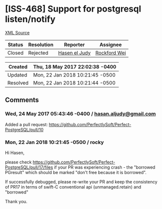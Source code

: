 # [ISS-468] Support for postgresql listen/notify

[XML Source](../xml/ISS-468.xml)
<p></p>





Status|Resolution|Reporter|Assignee
------|----------|--------|--------
Closed|Rejected|[Hasen el Judy](hasan.aljudy@gmail.com)|[Rockford Wei]($rocky)





Created|Thu, 18 May 2017 22:02:38 -0400
-------|--------------
Updated|Mon, 22 Jan 2018 10:21:45 -0500
Resolved|Mon, 22 Jan 2018 10:21:44 -0500


## Comments




### Wed, 24 May 2017 05:43:46 -0400 / hasan.aljudy@gmail.com 

<p><p>Added a pull request: <a href="https://github.com/PerfectlySoft/Perfect-PostgreSQL/pull/10" class="external-link" rel="nofollow">https://github.com/PerfectlySoft/Perfect-PostgreSQL/pull/10</a></p></p>


### Mon, 22 Jan 2018 10:21:45 -0500 / rocky 

<p><p>Hi Hasen,</p>

<p>please check <a href="https://github.com/PerfectlySoft/Perfect-PostgreSQL/pull/17/files" class="external-link" rel="nofollow">https://github.com/PerfectlySoft/Perfect-PostgreSQL/pull/17/files</a> if your PR was experiencing crash - the "borrowed PGresult" which should be marked "don't free because it is borrowed".</p>



<p>If successfully debugged, please re-write your PR and keep the consistency of PR17 in terms of swift-C conventional api (unmanaged.retain) and "borrowed"</p>



<p>Thank you.</p></p>


